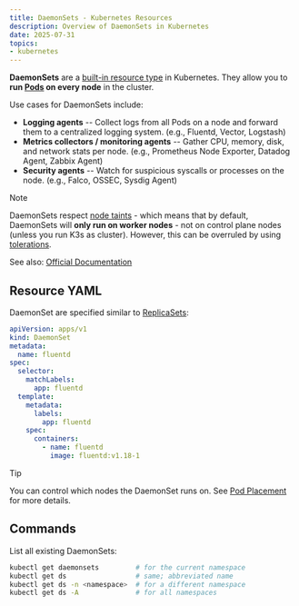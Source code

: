 ```yaml
---
title: DaemonSets - Kubernetes Resources
description: Overview of DaemonSets in Kubernetes
date: 2025-07-31
topics:
- kubernetes
---
```


**DaemonSets** are a [built-in resource type](overview.md) in Kubernetes. They allow you to **run [Pods](pods.md) on every node** in the cluster.

Use cases for DaemonSets include:

* **Logging agents** -- Collect logs from all Pods on a node and forward them to a centralized logging system. (e.g., Fluentd, Vector, Logstash)
* **Metrics collectors / monitoring agents** -- Gather CPU, memory, disk, and network stats per node. (e.g., Prometheus Node Exporter, Datadog Agent, Zabbix Agent)
* **Security agents** -- Watch for suspicious syscalls or processes on the node. (e.g., Falco, OSSEC, Sysdig Agent)

> [!NOTE]
> DaemonSets respect [node taints](../taints.md) - which means that by default, DaemonSets will **only run on worker nodes** - not on control plane nodes (unless you run K3s as cluster). However, this can be overruled by using [tolerations](../taints.md).

See also: [Official Documentation](https://kubernetes.io/docs/concepts/workloads/controllers/daemonset/)

## Resource YAML

DaemonSet are specified similar to [ReplicaSets](replica-sets.md):

```yaml
apiVersion: apps/v1
kind: DaemonSet
metadata:
  name: fluentd
spec:
  selector:
    matchLabels:
      app: fluentd
  template:
    metadata:
      labels:
        app: fluentd
    spec:
      containers:
        - name: fluentd
          image: fluentd:v1.18-1
```

> [!TIP]
> You can control which nodes the DaemonSet runs on. See [Pod Placement](pods.md#pod-placement) for more details.

## Commands

List all existing DaemonSets:

```sh
kubectl get daemonsets         # for the current namespace
kubectl get ds                 # same; abbreviated name
kubectl get ds -n <namespace>  # for a different namespace
kubectl get ds -A              # for all namespaces
```

